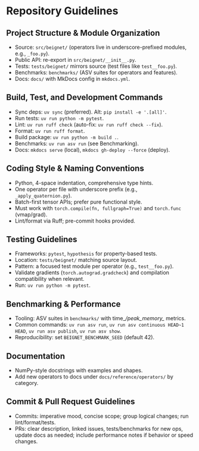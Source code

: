 # Repository Guidelines

## Project Structure & Module Organization
- Source: `src/beignet/` (operators live in underscore-prefixed modules, e.g., `_foo.py`).
- Public API: re-export in `src/beignet/__init__.py`.
- Tests: `tests/beignet/` mirrors source (test files like `test__foo.py`).
- Benchmarks: `benchmarks/` (ASV suites for operators and features).
- Docs: `docs/` with MkDocs config in `mkdocs.yml`.

## Build, Test, and Development Commands
- Sync deps: `uv sync` (preferred). Alt: `pip install -e '.[all]'`.
- Run tests: `uv run python -m pytest`.
- Lint: `uv run ruff check` (auto-fix: `uv run ruff check --fix`).
- Format: `uv run ruff format`.
- Build package: `uv run python -m build .`.
- Benchmarks: `uv run asv run` (see Benchmarking).
- Docs: `mkdocs serve` (local), `mkdocs gh-deploy --force` (deploy).

## Coding Style & Naming Conventions
- Python, 4-space indentation, comprehensive type hints.
- One operator per file with underscore prefix (e.g., `_apply_quaternion.py`).
- Batch-first tensor APIs; prefer pure functional style.
- Must work with `torch.compile(fn, fullgraph=True)` and `torch.func` (vmap/grad).
- Lint/format via Ruff; pre-commit hooks provided.

## Testing Guidelines
- Frameworks: `pytest`, `hypothesis` for property-based tests.
- Location: `tests/beignet/` matching source layout.
- Pattern: a focused test module per operator (e.g., `test__foo.py`).
- Validate gradients (`torch.autograd.gradcheck`) and compilation compatibility when relevant.
- Run: `uv run python -m pytest`.

## Benchmarking & Performance
- Tooling: ASV suites in `benchmarks/` with time_*/peak_memory_* metrics.
- Common commands: `uv run asv run`, `uv run asv continuous HEAD~1 HEAD`, `uv run asv publish`, `uv run asv show`.
- Reproducibility: set `BEIGNET_BENCHMARK_SEED` (default 42).

## Documentation
- NumPy-style docstrings with examples and shapes.
- Add new operators to docs under `docs/reference/operators/` by category.

## Commit & Pull Request Guidelines
- Commits: imperative mood, concise scope; group logical changes; run lint/format/tests.
- PRs: clear description, linked issues, tests/benchmarks for new ops, update docs as needed; include performance notes if behavior or speed changes.
